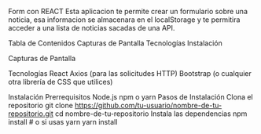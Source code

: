 Form con REACT
  Esta aplicacion te permite crear un formulario sobre una noticia, esa informacion se almacenara en el localStorage y te permitira acceder a una lista de noticias     sacadas de una API.

Tabla de Contenidos
  Capturas de Pantalla
  Tecnologías
  Instalación

Capturas de Pantalla


Tecnologías
  React
  Axios (para las solicitudes HTTP)
  Bootstrap (o cualquier otra librería de CSS que utilices)

Instalación
  Prerrequisitos
    Node.js
    npm o yarn
  Pasos de Instalación
  Clona el repositorio
    git clone https://github.com/tu-usuario/nombre-de-tu-repositorio.git
    cd nombre-de-tu-repositorio
  Instala las dependencias
    npm install
    # o si usas yarn
    yarn install

